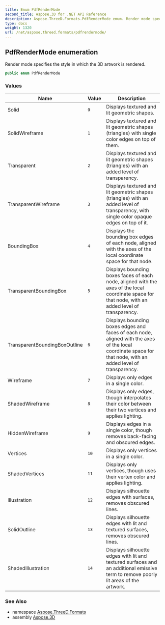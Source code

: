 ```yaml
---
title: Enum PdfRenderMode
second_title: Aspose.3D for .NET API Reference
description: Aspose.ThreeD.Formats.PdfRenderMode enum. Render mode specifies the style in which the 3D artwork is rendered
type: docs
weight: 1320
url: /net/aspose.threed.formats/pdfrendermode/
---
```

## PdfRenderMode enumeration

Render mode specifies the style in which the 3D artwork is rendered.

```csharp
public enum PdfRenderMode
```

### Values

| Name | Value | Description |
| --- | --- | --- |
| Solid | `0` | Displays textured and lit geometric shapes. |
| SolidWireframe | `1` | Displays textured and lit geometric shapes (triangles) with single color edges on top of them. |
| Transparent | `2` | Displays textured and lit geometric shapes (triangles) with an added level of transparency. |
| TransparentWireframe | `3` | Displays textured and lit geometric shapes (triangles) with an added level of transparency, with single color opaque edges on top of it. |
| BoundingBox | `4` | Displays the bounding box edges of each node, aligned with the axes of the local coordinate space for that node. |
| TransparentBoundingBox | `5` | Displays bounding boxes faces of each node, aligned with the axes of the local coordinate space for that node, with an added level of transparency. |
| TransparentBoundingBoxOutline | `6` | Displays bounding boxes edges and faces of each node, aligned with the axes of the local coordinate space for that node, with an added level of transparency. |
| Wireframe | `7` | Displays only edges in a single color. |
| ShadedWireframe | `8` | Displays only edges, though interpolates their color between their two vertices and applies lighting. |
| HiddenWireframe | `9` | Displays edges in a single color, though removes back-facing and obscured edges. |
| Vertices | `10` | Displays only vertices in a single color. |
| ShadedVertices | `11` | Displays only vertices, though uses their vertex color and applies lighting. |
| Illustration | `12` | Displays silhouette edges with surfaces, removes obscured lines. |
| SolidOutline | `13` | Displays silhouette edges with lit and textured surfaces, removes obscured lines. |
| ShadedIllustration | `14` | Displays silhouette edges with lit and textured surfaces and an additional emissive term to remove poorly lit areas of the artwork. |

### See Also

* namespace [Aspose.ThreeD.Formats](../../aspose.threed.formats/)
* assembly [Aspose.3D](../../)


